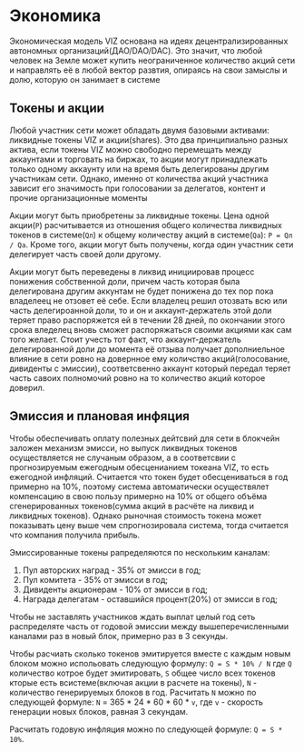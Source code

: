 # Экономика

Экономическая модель VIZ основана на идеях децентрализированных автономных организаций(ДАО/DAO/DAC). Это значит, что любой человек на Земле может купить неограниченное количество акций сети и направлять её в любой вектор развтия, опираясь на свои замыслы и долю, которую он занимает в системе

## Токены и акции

Любой участник сети может обладать двумя базовыми активами: ликвидные токены VIZ и акции(shares). Это два принципиально разных актива, если токены VIZ можно свободно перемещать между аккаунтами и торговать на биржах, то акции могут принадлежать только одному аккаунту или на время быть делегированы другим участникам сети. Однако, именно от количества акций участника зависит его значимость при голосовании за делегатов, контент и прочие организационные моменты

 Акции могут быть приобретены за ликвидные токены. Цена одной акции(``P``) расчитывается из отношения общего количества ликвидных токенов в системе(``Qл``) к общему количеству акций в системе(``Qa``): ``P = Qл / Qа``. Кроме того, акции могут быть получены, когда один участник сети делегирует часть своей доли другому.

Акции могут быть переведены в ликвид инициировав процесс понижения собственной доли, причем часть которая была делегирована другим аккунтам не будет понижена до тех пор пока владелеец не отзовет её себе. Если владелец решил отозвать всю или часть делегироанной доли, то и он и аккаунт-держатель этой доли теряет право распоряжется ей в течении 28 дней, по окончании этого срока вледелец вновь сможет распоряжаться своими акциями как сам того желает. Стоит учесть тот факт, что аккаунт-держатель делегированной доли до момента её отзыва получает дополниельное влияние в сети ровно на довернное ему количство акций(голосование, дивиденты с эмиссии), соответсвенно аккаунт который передал теряет часть савоих полномочий ровно на то количество акций которое доверил.

## Эмиссия и плановая инфяция

Чтобы обеспечивать оплату полезных дейтсвий для сети в блокчейн заложен механизм эмисси, но выпуск ликвидных токенов осуществляется не случаным образом, а в соответсвии с прогнозируемым ежегодным обесценианием токеана VIZ, то есть ежегодной инфляций. Считается что токен будет обесцениваться в год примерно на 10%, поэтому система автоматически осуществялет компенсацию в свою пользу примерно на 10% от общего объёма сгенерированных токенов(сумма акций в расчёте на ликвид и ликвидных токенов). Однако рыночная стоимость токена может показывать цену выше чем спрогнозировала система, тогда считается что компания получила прибыль.

Эмиссированные токены рапределяются по нескольким каналам:

1. Пул авторских наград - 35% от эмисси в год;
2. Пул комитета - 35% от эмисси в год;
3. Дивиденты акционерам - 10%  от эмисси в год;
4. Награда делегатам - оставшийся процент(20%) от эмисси в год;

Чтобы не заcтавлять участников ждать выплат целый год сеть распределяте часть от годовой эмиссии  между вышеперечисленными каналами раз в новый блок, примерно раз в 3 секунды. 

Чтобы расчиать сколько токенов эмитируется вместе с каждым новым блоком можно испольовать следующую формулу: ``Q = S * 10% / N`` где ``Q`` количество котрое будет эмитировать, ``S`` общее число всех токенов кторые есть всистеме(включая акции в расчете на токены), ``N`` - количество генерируемых блоков в год. Расчитать ``N`` можно по следующей формуле: ``N`` = 365 * 24 * 60 * 60 * ``v``, где ``v`` - скорость генерации новых блоков, равная 3 секундам.

Расчитать годовую инфляция можно по следующей формуле: ``Q = S * 10%``.